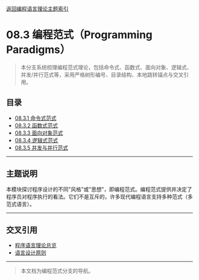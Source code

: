 [返回编程语言理论主题索引](../README.md)

# 08.3 编程范式（Programming Paradigms）

> 本分支系统梳理编程范式理论，包括命令式、函数式、面向对象、逻辑式、并发/并行范式等，采用严格树形编号、目录结构、本地跳转锚点与交叉引用。

## 目录
- [08.3.1 命令式范式](./08.3.1_Imperative_Paradigm.md)
- [08.3.2 函数式范式](./08.3.2_Functional_Paradigm.md)
- [08.3.3 面向对象范式](./08.3.3_Object_Oriented_Paradigm.md)
- [08.3.4 逻辑式范式](./08.3.4_Logic_Paradigm.md)
- [08.3.5 并发与并行范式](./08.3.5_Concurrent_and_Parallel_Paradigms.md)

---

## 主题说明

本模块探讨程序设计的不同"风格"或"思想"，即编程范式。编程范式提供并决定了程序员对程序执行的看法。它们不是互斥的，许多现代编程语言支持多种范式（多范式语言）。

---

## 交叉引用

- [程序语言理论总览](../README.md)
- [语言设计原则](../08.1_Language_Design_and_Specification/08.1.1_Language_Design_Principles.md)

---

> 本文档为编程范式分支的导航。
